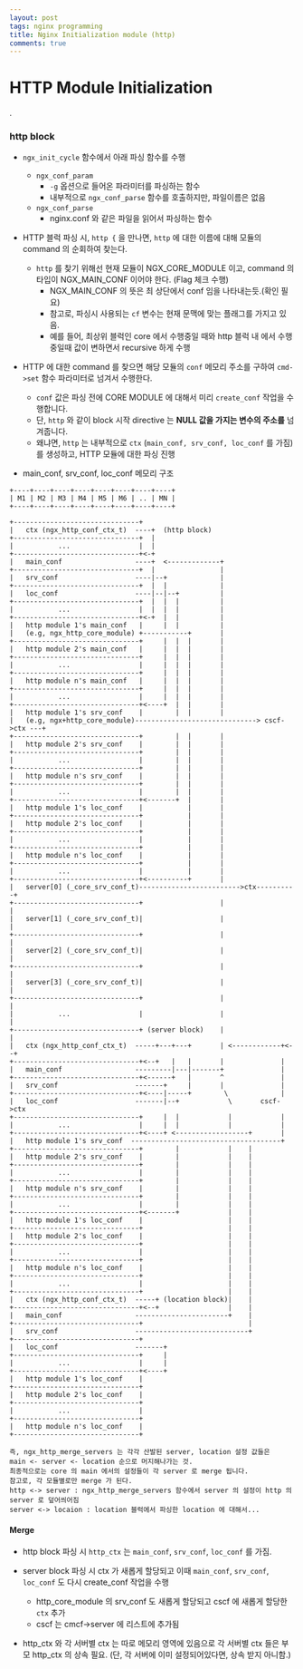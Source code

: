 ```yaml
---
layout: post
tags: nginx programming
title: Nginx Initialization module (http)
comments: true
---
```



# HTTP Module Initialization

.

### http block


* `ngx_init_cycle` 함수에서 아래 파싱 함수를 수행
    * `ngx_conf_param`
        * `-g` 옵션으로 들어온 파라미터를 파싱하는 함수
        * 내부적으로 `ngx_conf_parse` 함수를 호출하지만, 파일이름은 없음
    * `ngx_conf_parse`
        * nginx.conf 와 같은 파일을 읽어서 파싱하는 함수

* HTTP 블럭 파싱 시, `http {` 을 만나면, `http` 에 대한 이름에 대해 모듈의 command 의 순회하여 찾는다.
    * `http` 를 찾기 위해선 현재 모듈이 NGX_CORE_MODULE 이고, command 의 타입이 NGX_MAIN_CONF 이어야 한다. (Flag 체크 수행)
        * NGX_MAIN_CONF 의 뜻은 최 상단에서 conf 임을 나타내는듯.(확인 필요)
        * 참고로, 파싱시 사용되는 `cf` 변수는 현재 문맥에 맞는 플래그를 가지고 있음.
        * 예를 들어, 최상위 블럭인 core 에서 수행중일 때와 http 블럭 내 에서 수행 중일때 값이 변하면서 recursive 하게 수행
* HTTP 에 대한 command 를 찾으면 해당 모듈의 `conf` 메모리 주소를 구하여 `cmd->set` 함수 파라미터로 넘겨서 수행한다.
    * `conf` 값은 파싱 전에 CORE MODULE 에 대해서 미리 `create_conf` 작업을 수행합니다.
    * 단, `http` 와 같이 block 시작 directive 는 **NULL 값을 가지는 변수의 주소를** 넘겨줍니다.
    * 왜냐면, `http` 는 내부적으로 `ctx` (`main_conf, srv_conf, loc_conf` 를 가짐) 를 생성하고, HTTP 모듈에 대한 파싱 진행


* main_conf, srv_conf, loc_conf 메모리 구조

```
+----+----+----+----+----+----+----+----+
| M1 | M2 | M3 | M4 | M5 | M6 | .. | MN |
+----+----+----+----+----+----+----+----+

+-------------------------------+
|   ctx (ngx_http_conf_ctx_t)  ----+  (http block)
+-------------------------------+  |
|           ...                 |  |
+-------------------------------+<-+
|   main_conf                  ----+  <-------------+
+-------------------------------+  |                |
|   srv_conf                   ----|--+             |
+-------------------------------+  |  |             |
|   loc_conf                   ----|--|--+          |
+-------------------------------+  |  |  |          |
|           ...                 |  |  |  |          |
+-------------------------------+<-+  |  |          |
|   http module 1's main_conf   |     |  |          |
|   (e.g, ngx_http_core_module) +-----------+       |
+-------------------------------+     |  |  |       |
|   http module 2's main_conf   |     |  |  |       |
+-------------------------------+     |  |  |       |
|           ...                 |     |  |  |       |
+-------------------------------+     |  |  |       |
|   http module n's main_conf   |     |  |  |       |
+-------------------------------+     |  |  |       |
|           ...                 |     |  |  |       |
+-------------------------------+<----+  |  |       |
|   http module 1's srv_conf    |        |  |       |
|   (e.g, ngx+http_core_module)------------------------------> cscf->ctx ---+
+-------------------------------+        |  |       |              
|   http module 2's srv_conf    |        |  |       |              
+-------------------------------+        |  |       |              
|           ...                 |        |  |       |              
+-------------------------------+        |  |       |              
|   http module n's srv_conf    |        |  |       |              
+-------------------------------+        |  |       |              
|           ...                 |        |  |       |              
+-------------------------------+<-------+  |       |              
|   http module 1's loc_conf    |           |       |              
+-------------------------------+           |       |              
|   http module 2's loc_conf    |           |       |              
+-------------------------------+           |       |              
|           ...                 |           |       |              
+-------------------------------+           |       |              
|   http module n's loc_conf    |           |       |              
+-------------------------------+           |       |              
|           ...                 |           |       |              
+-------------------------------+<----------+       |              
|   server[0] (_core_srv_conf_t)------------------------->ctx----------+
+-------------------------------+                   |                  |
|   server[1] (_core_srv_conf_t)|                   |                  |
+-------------------------------+                   |                  |
|   server[2] (_core_srv_conf_t)|                   |                  |
+-------------------------------+                   |                  |
|   server[3] (_core_srv_conf_t)|                   |                  |
+-------------------------------+                   |                  |
|           ...                 |                   |                  |
+-------------------------------+ (server block)    |                  |
|   ctx (ngx_http_conf_ctx_t)  -----+---+---+       | <------------+<--+
+-------------------------------+<--+   |   |       |              |    
|   main_conf                  ---------|---|-------+              |    
+-------------------------------+<------+   |       ^              |    
|   srv_conf                   -------+     |       |              |    
+-------------------------------+<----|-----+        \             |    
|   loc_conf                   -------|--+            \       cscf->ctx 
+-------------------------------+     |  |            |            |    
|           ...                 |     |  |            |            |         
+-------------------------------+<----+ <------------------+       |      
|   http module 1's srv_conf  -------------------------------------+ 
+-------------------------------+        |            |    |
|   http module 2's srv_conf    |        |            |    |
+-------------------------------+        |            |    |
|           ...                 |        |            |    |
+-------------------------------+        |            |    |
|   http module n's srv_conf    |        |            |    |
+-------------------------------+        |            |    |
|           ...                 |        |            |    |
+-------------------------------+<-------+            |    |
|   http module 1's loc_conf    |                     |    |
+-------------------------------+                     |    |
|   http module 2's loc_conf    |                     |    |
+-------------------------------+                     |    |
|           ...                 |                     |    |
+-------------------------------+                     |    |
|   http module n's loc_conf    |                     |    |
+-------------------------------+                     |    |
|           ...                 |                     |    |
+-------------------------------+                     |    |
|   ctx (ngx_http_conf_ctx_t)  -----+ (location block)|    |
+-------------------------------+<--+                 |    |
|   main_conf                  -----------------------+    |
+-------------------------------+                          |
|   srv_conf                   ----------------------------+
+-------------------------------+
|   loc_conf                   -------+
+-------------------------------+     |
|           ...                 |     |
+-------------------------------+<----+
|   http module 1's loc_conf    |
+-------------------------------+
|   http module 2's loc_conf    |
+-------------------------------+
|           ...                 |
+-------------------------------+
|   http module n's loc_conf    |
+-------------------------------+

즉, ngx_http_merge_servers 는 각각 산발된 server, location 설정 값들은
main <- server <- location 순으로 머지해나가는 것.
최종적으로는 core 의 main 에서의 설정들이 각 server 로 merge 됩니다.
참고로, 각 모듈별로만 merge 가 된다.
http <-> server : ngx_http_merge_servers 함수에서 server 의 설정이 http 의 server 로 덮어씌어짐
server <-> locaion : location 블럭에서 파싱한 location 에 대해서...

```


#### Merge

* http block 파싱 시 `http_ctx` 는 `main_conf`, `srv_conf`, `loc_conf` 를 가짐.
* server block 파싱 시 ctx 가 새롭게 할당되고 이때 `main_conf`, `srv_conf`, `loc_conf` 도 다시 create_conf 작업을 수행
    * http_core_module 의 srv_conf 도 새롭게 할당되고 cscf 에 새롭게 할당한 `ctx` 추가
    * cscf 는 cmcf->server 에 리스트에 추가됨

* http_ctx 와 각 서버별 ctx 는 따로 메모리 영역에 있음으로 각 서버별 ctx 들은 부모 http_ctx 의 상속 필요.
  (단, 각 서버에 이미 설정되어있다면, 상속 받지 아니함.)
